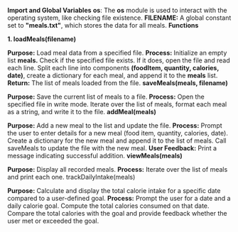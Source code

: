 **Import and Global Variables**
**os**: The **os** module is used to interact with the operating system, like checking file existence.
**FILENAME:** A global constant set to **"meals.txt"**, which stores the data for all meals.
**Functions**

**1. loadMeals(filename)**

**Purpose:** Load meal data from a specified file.
**Process:**
Initialize an empty list **meals.**
Check if the specified file exists. If it does, open the file and read each line.
Split each line into components **(foodItem, quantity, calories, date)**, create a dictionary for each meal, and append it to the **meals** list.
**Return:** The list of meals loaded from the file.
**saveMeals(meals, filename)**

**Purpose:** Save the current list of meals to a file.
**Process:**
Open the specified file in write mode.
Iterate over the list of meals, format each meal as a string, and write it to the file.
**addMeal(meals)**

**Purpose:** Add a new meal to the list and update the file.
**Process:**
Prompt the user to enter details for a new meal (food item, quantity, calories, date).
Create a dictionary for the new meal and append it to the list of meals.
Call saveMeals to update the file with the new meal.
**User Feedback:** Print a message indicating successful addition.
**viewMeals(meals)**

**Purpose:** Display all recorded meals.
**Process:** Iterate over the list of meals and print each one.
trackDailyIntake(meals)

**Purpose:** Calculate and display the total calorie intake for a specific date compared to a user-defined goal.
**Process:**
Prompt the user for a date and a daily calorie goal.
Compute the total calories consumed on that date.
Compare the total calories with the goal and provide feedback whether the user met or exceeded the goal.
